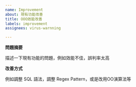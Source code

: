 ```yaml
---
name: Improvement
about: 現有功能改善
title: OOO效能改善
labels: improvement
assignees: virus-warnning

---
```


**問題摘要**

描述一下現有功能的問題，例如效能不佳，誤判率太高

**改善方式**

例如調整 SQL 語法，調整 Regex Pattern，或是改用OO演算法等
